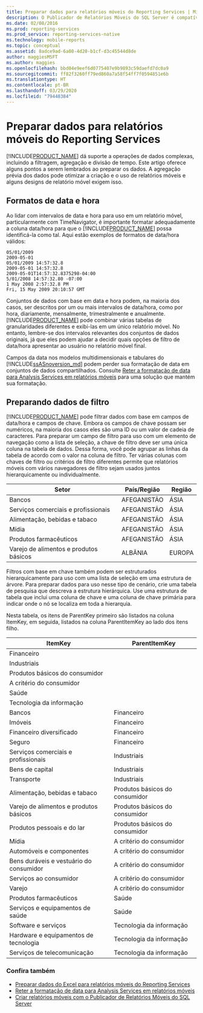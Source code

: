 ```yaml
---
title: Preparar dados para relatórios móveis do Reporting Services | Microsoft Docs
description: O Publicador de Relatórios Móveis do SQL Server é compatível com operações de dados complexas, como filtragem, agregação e divisão de tempo. Aprenda a preparar dados para essas operações.
ms.date: 02/08/2016
ms.prod: reporting-services
ms.prod_service: reporting-services-native
ms.technology: mobile-reports
ms.topic: conceptual
ms.assetid: 8adce9ad-6a08-4d20-b1cf-d3c45544d8de
author: maggiesMSFT
ms.author: maggies
ms.openlocfilehash: bbd04e9eef6d0775407e9b9893c59daefd7dc0a9
ms.sourcegitcommit: ff82f3260ff79ed860a7a58f54ff7f0594851e6b
ms.translationtype: HT
ms.contentlocale: pt-BR
ms.lasthandoff: 03/29/2020
ms.locfileid: "79448384"
---
```

# <a name="prepare-data-for-reporting-services-mobile-reports"></a>Preparar dados para relatórios móveis do Reporting Services
  
[!INCLUDE[PRODUCT_NAME](../../includes/ss-mobilereptpub-long.md)] dá suporte a operações de dados complexas, incluindo a filtragem, agregação e divisão de tempo. Este artigo oferece alguns pontos a serem lembrados ao preparar os dados. A agregação prévia dos dados pode otimizar a criação e o uso de relatórios móveis e alguns designs de relatório móvel exigem isso.   
  
## <a name="date-and-time-formats"></a>Formatos de data e hora 
Ao lidar com intervalos de data e hora para uso em um relatório móvel, particularmente com TimeNavigator, é importante formatar adequadamente a coluna data/hora para que o [!INCLUDE[PRODUCT_NAME](../../includes/ss-mobilereptpub-short.md)] possa identificá-la como tal. Aqui estão exemplos de formatos de data/hora válidos:  
  
    05/01/2009    
    2009-05-01    
    05/01/2009 14:57:32.8    
    2009-05-01 14:57:32.8    
    2009-05-01T14:57:32.8375298-04:00    
    5/01/2008 14:57:32.80 -07:00    
    1 May 2008 2:57:32.8 PM    
    Fri, 15 May 2009 20:10:57 GMT    
  
Conjuntos de dados com base em data e hora podem, na maioria dos casos, ser descritos por um ou mais intervalos de data/hora, como por hora, diariamente, mensalmente, trimestralmente e anualmente. [!INCLUDE[PRODUCT_NAME](../../includes/ss-mobilereptpub-short.md)] pode combinar várias tabelas de granularidades diferentes e exibi-las em um único relatório móvel. No entanto, lembre-se dos intervalos relevantes dos conjuntos de dados originais, já que eles podem ajudar a decidir quais opções de filtro de data/hora apresentar ao usuário no relatório móvel final.  

Campos da data nos modelos multidimensionais e tabulares do [!INCLUDE[ssASnoversion_md](../../includes/ssasnoversion-md.md)] podem perder sua formatação de data em conjuntos de dados compartilhados. Consulte [Reter a formatação de data para Analysis Services em relatórios móveis](../../reporting-services/mobile-reports/retain-date-formatting-for-analysis-services-in-mobile-reports.md) para uma solução que mantém sua formatação.
  
## <a name="preparing-filter-data"></a>Preparando dados de filtro ##  
[!INCLUDE[PRODUCT_NAME](../../includes/ss-mobilereptpub-short.md)] pode filtrar dados com base em campos de data/hora e campos de chave. Embora os campos de chave possam ser numéricos, na maioria dos casos eles são uma ID ou um valor de cadeia de caracteres. Para preparar um campo de filtro para uso com um elemento de navegação como a lista de seleção, a chave de filtro deve ser uma única coluna na tabela de dados. Dessa forma, você pode agrupar as linhas da tabela de acordo com o valor na coluna de filtro. Ter várias colunas com chaves de filtro ou critérios de filtro diferentes permite que relatórios móveis com vários navegadores de filtro sejam usados juntos hierarquicamente ou individualmente.  
  
| Setor  | País/Região   | Região    |  
| ------------- | ------------- | ------------- |  
| Bancos     | AFEGANISTÃO   | ÁSIA      |  
| Serviços comerciais e profissionais | AFEGANISTÃO | ÁSIA |  
| Alimentação, bebidas e tabaco | AFEGANISTÃO | ÁSIA |  
| Mídia | AFEGANISTÃO | ÁSIA |  
| Produtos farmacêuticos | AFEGANISTÃO | ÁSIA |  
| Varejo de alimentos e produtos básicos | ALBÂNIA | EUROPA |  
  
  
Filtros com base em chave também podem ser estruturados hierarquicamente para uso com uma lista de seleção em uma estrutura de árvore. Para preparar dados para uso nesse tipo de cenário, crie uma tabela de pesquisa que descreva a estrutura hierárquica. Use uma estrutura de tabela que inclui uma coluna de chave e uma coluna de chave primária para indicar onde o nó se localiza em toda a hierarquia.  
  
Nesta tabela, os itens de ParentKey primeiro são listados na coluna ItemKey, em seguida, listados na coluna ParentItemKey ao lado dos itens filho.   
  
|ItemKey    | ParentItemKey |  
| ------------- | ------------- |  
| Financeiro    |   |  
| Industriais   |   |  
| Produtos básicos do consumidor |    |  
| A critério do consumidor |  |     
| Saúde   |   |  
| Tecnologia da informação |  |  
| Bancos | Financeiro |  
| Imóveis | Financeiro |  
| Financeiro diversificado |  Financeiro |   
| Seguro |   Financeiro |  
| Serviços comerciais e profissionais |  Industriais |  
| Bens de capital |   Industriais |  
| Transporte |  Industriais |  
| Alimentação, bebidas e tabaco |    Produtos básicos do consumidor |  
| Varejo de alimentos e produtos básicos |    Produtos básicos do consumidor |  
| Produtos pessoais e do lar | Produtos básicos do consumidor |  
| Mídia | A critério do consumidor |  
| Automóveis e componentes |  A critério do consumidor |  
| Bens duráveis e vestuário do consumidor |A critério do consumidor |  
| Serviços ao consumidor |   A critério do consumidor |  
| Varejo | A critério do consumidor |  
| Produtos farmacêuticos   | Saúde |  
| Serviços e equipamentos de saúde |    Saúde |  
| Software e serviços | Tecnologia da informação |  
| Hardware e equipamentos de tecnologia   | Tecnologia da informação |  
| Serviços de telecomunicação |Tecnologia da informação |  
  
### <a name="see-also"></a>Confira também  
- [Preparar dados do Excel para relatórios móveis do Reporting Services](../../reporting-services/mobile-reports/prepare-excel-data-for-reporting-services-mobile-reports.md)  
- [Reter a formatação de data para Analysis Services em relatórios móveis](../../reporting-services/mobile-reports/retain-date-formatting-for-analysis-services-in-mobile-reports.md)
- [Criar relatórios móveis com o Publicador de Relatórios Móveis do SQL Server](../../reporting-services/mobile-reports/create-mobile-reports-with-sql-server-mobile-report-publisher.md)
  
  
  

